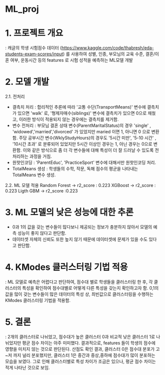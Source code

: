 # ML_proj

# 1. 프로젝트 개요 
: 캐글의 학생 시험점수 데이터 (https://www.kaggle.com/code/thabresh/eda-students-exam-scores/input) 를 사용하여 성별, 인종, 부모님의 교육 수준, 결혼/이혼 여부, 운동시간 등의 features 로 시험 성적을 예측하는 ML모델 개발 

# 2. 모델 개발 
2.1. 전처리 
- 결측치 처리 : 합리적인 추론에 따라 '교통 수단(TransportMeans)' 변수에 결측치가 있으면 'walk' 로, '형제자매수(siblings)' 변수에 결측치가 있으면 0으로 채웠고, 이러한 방식이 적용되지 않는 경우에는 결측치를 제거함. 
- 변수 전처리 : 부모님 결혼 상태 변수(ParentMaritalStatus)의 경우 'single' , 'widowed','married','divorced' 가 있었지만 maried 이면 1, 아니면 0 으로 변환함.  주당 공부시간 변수(WklyStudyHours)의 경우도 '5시간 미만', '5-10 시간' , '10시간 초과' 로 분류되어 있었지만 5시간 이상인 경우는 1, 아닌 경우는 0으로 변환함. 이와 같은 방식으로 좀 더 각 변수들에 대해 특성이 더 잘 드러날 수 있도록 전처리하는 과정을 거침. 
- 원핫인코딩 : 'ParentEduc', 'PracticeSport' 변수에 대해서만 원핫인코딩 처리.
- TotalMeans 생성 : 학생들의 수학, 작문, 독해 점수의 평균을 나타내는 TotalMeans 변수 생성.

2.2. ML 모델 적용 
Random Forest -> r2_score : 0.223 
XGBoost -> r2_score : 0.223
Ligth GBM -> r2_score :0.223

# 3. ML 모델의 낮은 성능에 대한 추론 
- 0과 1의 값을 갖는 변수들이 많다보니 제공되는 정보가 충분하지 않아서 모델의 예측 성능이 좋지 않다고 판단함. 
- 데이터셋 자체의 신뢰도 또한 높지 않기 때문에 데이터셋에 문제가 있을 수도 있다고 판단함. 

# 4. KModes 클러스터링 기법 적용 
:  ML 모델로 예측은 어렵다고 판단하여, 점수대 별로 학생들을 클러스터링 한 후, 각 클러스터의 특성을 확인하여 
점수대별로 어떻게 다른 특성을 갖는지 확인하고자 함.  0,1의 값을 많이 갖는 변수들이 많은 데이터의 특성 상, 최빈값으로 클러스터링을 수행하는 KModes 클러스터링 기법을 적용함. 

# 5. 결론 
: 2개의 클러스터로 나뉘었고, 점수대가 높은 클러스터 0과 비교적 낮은 클러스터 1로 나뉘었지만 평균 점수 차이는 아주 미미했다. 결과적으로, features 들이 
학생의 점수에 영향을 미치지 않는 것으로 판단된다. 산점도 확인 결과, 클러스터 0은 점수대 분포가 고~저 까지 널리 분포했지만, 클러스터 1은 중간과 중상,중하에 점수대가 많이 분포하는 모습을 보였다. 그로 인해 클러스터별로 특성 차이가 조금은 있으나, 평균 점수 차이는 적게 나타난 것으로 보임.
